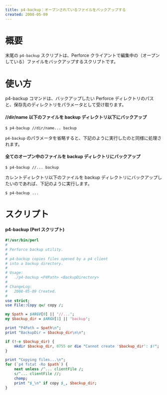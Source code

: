 ```yaml
---
title: p4-backup：オープンされているファイルをバックアップする
created: 2008-05-09
---
```


概要
====
末尾の `p4-backup` スクリプトは、Perforce クライアントで編集中の（オープンしている）ファイルをバックアップするスクリプトです。


使い方
====

p4-backup コマンドは、バックアップしたい Perforce ディレクトリのパスと、保存先のディレクトリをパラメータとして受け取ります。

#### //dir/name 以下のファイルを backup ディレクトリ以下にバックアップ
```
$ p4-backup //dir/name... backup
```

`p4-backup` のパラメータを省略すると、下記のように実行したのと同様に処理されます。

#### 全てのオープン中のファイルを backup ディレクトリにバックアップ
```
$ p4-backup //... backup
```

カレントディレクトリ以下のファイルを backup ディレクトリにバックアップしたいのであれば、下記のように実行します。

```
$ p4-backup ...
```


スクリプト
====

#### p4-backup (Perl スクリプト)
```perl
#!/usr/bin/perl
#
# Perforce backup utility.
#
# p4-backup copies files opened by a p4 client
# into a backup directory.
#
# Usage:
#   ./p4-backup <P4Path> <BackupDirectory>
#
# ChangeLog:
#   2008-05-09 Created.
#
use strict;
use File::Copy qw/ copy /;

my $path = $ARGV[0] || '//...';
my $backup_dir = $ARGV[1] || 'backup';

print "P4Path = $path\n";
print "BackupDir = $backup_dir\n\n";

if (!-e $backup_dir) {
    mkdir $backup_dir, 0755 or die "Cannot create '$backup_dir': $!";
}

print "Copying files...\n";
for (`p4 fstat -Ro $path`) {
    next unless /^... clientFile /;
    s/^... clientFile //;
    chomp;
    print "$_\n" if copy $_, $backup_dir;
}
```

